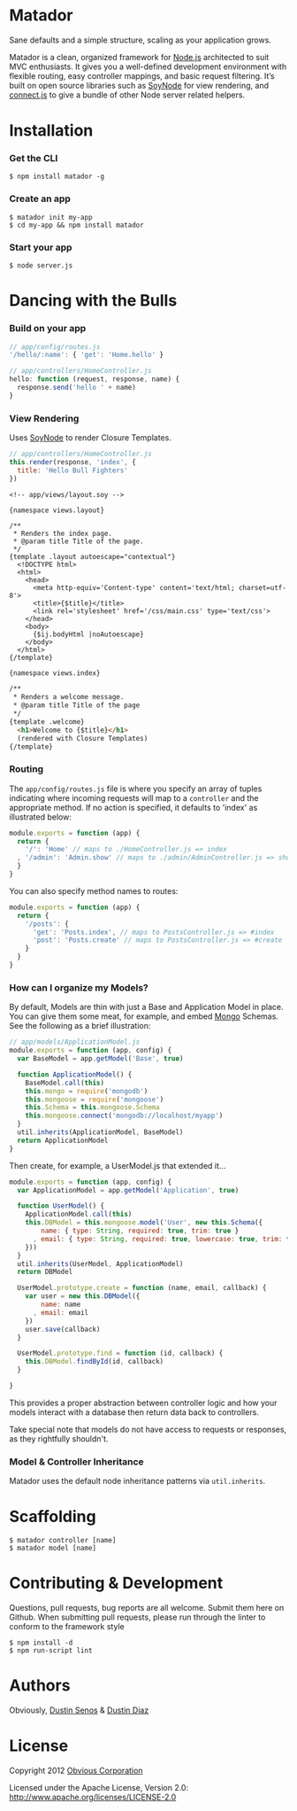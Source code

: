 # Matador
Sane defaults and a simple structure, scaling as your application grows.

Matador is a clean, organized framework for [Node.js](http://nodejs.org) architected to suit MVC enthusiasts. It gives you a well-defined development environment with flexible routing, easy controller mappings, and basic request filtering.
It&#8217;s built on open source libraries such as [SoyNode](https://github.com/Medium/soynode) for view rendering,
and [connect.js](http://www.senchalabs.org/connect/) to give a bundle of other Node server related helpers.

# Installation
### Get the CLI
    $ npm install matador -g

### Create an app
    $ matador init my-app
    $ cd my-app && npm install matador

### Start your app
    $ node server.js

# Dancing with the Bulls
### Build on your app

``` js
// app/config/routes.js
'/hello/:name': { 'get': 'Home.hello' }

// app/controllers/HomeController.js
hello: function (request, response, name) {
  response.send('hello ' + name)
}
```

### View Rendering
Uses [SoyNode](https://github.com/Medium/soynode) to render Closure Templates.

``` js
// app/controllers/HomeController.js
this.render(response, 'index', {
  title: 'Hello Bull Fighters'
})
```

```
<!-- app/views/layout.soy -->

{namespace views.layout}

/**
 * Renders the index page.
 * @param title Title of the page.
 */
{template .layout autoescape="contextual"}
  <!DOCTYPE html>
  <html>
    <head>
      <meta http-equiv='Content-type' content='text/html; charset=utf-8'>
      <title>{$title}</title>
      <link rel='stylesheet' href='/css/main.css' type='text/css'>
    </head>
    <body>
      {$ij.bodyHtml |noAutoescape}
    </body>
  </html>
{/template}

```

``` html
{namespace views.index}

/**
 * Renders a welcome message.
 * @param title Title of the page
 */
{template .welcome}
  <h1>Welcome to {$title}</h1>
  (rendered with Closure Templates)
{/template}

```

### Routing
The `app/config/routes.js` file is where you specify an array of tuples indicating where incoming requests will map to a `controller` and the appropriate method. If no action is specified, it defaults to 'index' as illustrated below:

``` js
module.exports = function (app) {
  return {
    '/': 'Home' // maps to ./HomeController.js => index
  , '/admin': 'Admin.show' // maps to ./admin/AdminController.js => show
  }
}
```

You can also specify method names to routes:

``` js
module.exports = function (app) {
  return {
    '/posts': {
      'get': 'Posts.index', // maps to PostsController.js => #index
      'post': 'Posts.create' // maps to PostsController.js => #create
    }
  }
}
```

### How can I organize my Models?
By default, Models are thin with just a Base and Application Model in place. You can give them some meat, for example, and embed [Mongo](http://mongoosejs.com) Schemas. See the following as a brief illustration:

``` js
// app/models/ApplicationModel.js
module.exports = function (app, config) {
  var BaseModel = app.getModel('Base', true)

  function ApplicationModel() {
    BaseModel.call(this)
    this.mongo = require('mongodb')
    this.mongoose = require('mongoose')
    this.Schema = this.mongoose.Schema
    this.mongoose.connect('mongodb://localhost/myapp')
  }
  util.inherits(ApplicationModel, BaseModel)
  return ApplicationModel
}
```

Then create, for example, a UserModel.js that extended it...

``` js
module.exports = function (app, config) {
  var ApplicationModel = app.getModel('Application', true)

  function UserModel() {
    ApplicationModel.call(this)
    this.DBModel = this.mongoose.model('User', new this.Schema({
        name: { type: String, required: true, trim: true }
      , email: { type: String, required: true, lowercase: true, trim: true }
    }))
  }
  util.inherits(UserModel, ApplicationModel)
  return DBModel

  UserModel.prototype.create = function (name, email, callback) {
    var user = new this.DBModel({
        name: name
      , email: email
    })
    user.save(callback)
  }

  UserModel.prototype.find = function (id, callback) {
    this.DBModel.findById(id, callback)
  }

}
```

This provides a proper abstraction between controller logic and how your models interact with a database then return data back to controllers.

Take special note that models do not have access to requests or responses, as they rightfully shouldn't.

### Model & Controller Inheritance
Matador uses the default node inheritance patterns via `util.inherits`.

# Scaffolding

    $ matador controller [name]
    $ matador model [name]

# Contributing & Development

Questions, pull requests, bug reports are all welcome. Submit them here on Github.
When submitting pull requests, please run through the linter to conform to the framework style

    $ npm install -d
    $ npm run-script lint

# Authors

Obviously, [Dustin Senos](https://github.com/dustinsenos) & [Dustin Diaz](https://github.com/ded)

# License

Copyright 2012 [Obvious Corporation](http://obvious.com)

Licensed under the Apache License, Version 2.0: http://www.apache.org/licenses/LICENSE-2.0
